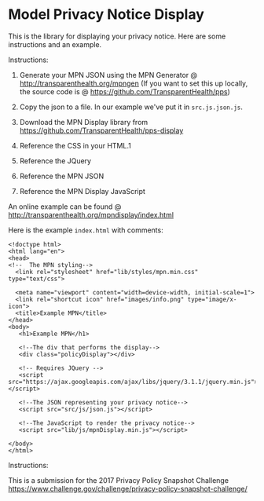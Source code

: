 # Model Privacy Notice Display

This is the library for displaying your privacy notice.
Here are some instructions and an example.

Instructions:

1. Generate your MPN JSON using the MPN Generator @
http://transparenthealth.org/mpngen (If you want to set this up locally, the source code is @
https://github.com/TransparentHealth/pps)

2. Copy the json to a file. In our example we've put it in `src.js.json.js`.

3. Download the MPN Display library from https://github.com/TransparentHealth/pps-display

4. Reference the CSS in your HTML.1

5. Reference the JQuery

6. Reference the MPN JSON

7. Reference the MPN Display JavaScript

An online example can be found @ http://transparenthealth.org/mpndisplay/index.html


Here is the example `index.html` with comments:


    <!doctype html>
    <html lang="en">
    <head>
    <!--  The MPN styling-->
      <link rel="stylesheet" href="lib/styles/mpn.min.css" type="text/css">
      
      <meta name="viewport" content="width=device-width, initial-scale=1">
      <link rel="shortcut icon" href="images/info.png" type="image/x-icon">
      <title>Example MPN</title>
    </head>
    <body>
       <h1>Example MPN</h1>
       
       <!--The div that performs the display-->
       <div class="policyDisplay"></div>
       
       <!-- Requires JQuery -->
       <script src="https://ajax.googleapis.com/ajax/libs/jquery/3.1.1/jquery.min.js"></script>
       
       <!--The JSON representing your privacy notice-->
       <script src="src/js/json.js"></script>
       
       <!--The JavaScript to render the privacy notice-->
       <script src="lib/js/mpnDisplay.min.js"></script>
    
    </body>
    </html>



Instructions:


This is a submission for the 2017 Privacy Policy Snapshot Challenge
https://www.challenge.gov/challenge/privacy-policy-snapshot-challenge/

